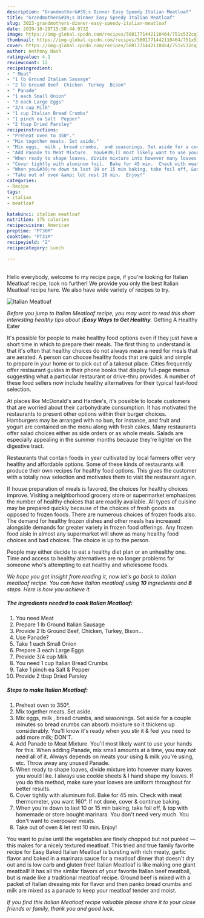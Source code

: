 ```yaml
---
description: "Grandmother&#39;s Dinner Easy Speedy Italian Meatloaf"
title: "Grandmother&#39;s Dinner Easy Speedy Italian Meatloaf"
slug: 3023-grandmothers-dinner-easy-speedy-italian-meatloaf
date: 2020-10-29T15:58:44.973Z
image: https://img-global.cpcdn.com/recipes/5801771442110464/751x532cq70/italian-meatloaf-recipe-main-photo.jpg
thumbnail: https://img-global.cpcdn.com/recipes/5801771442110464/751x532cq70/italian-meatloaf-recipe-main-photo.jpg
cover: https://img-global.cpcdn.com/recipes/5801771442110464/751x532cq70/italian-meatloaf-recipe-main-photo.jpg
author: Anthony Nash
ratingvalue: 4.1
reviewcount: 12
recipeingredient:
- " Meat"
- "1 lb Ground Italian Sausage"
- "2 lb Ground Beef  Chicken  Turkey  Bison"
- " Panade"
- "1 each Small Onion"
- "3 each Large Eggs"
- "3/4 cup Milk"
- "1 cup Italian Bread Crumbs"
- "1 pinch ea Salt  Pepper"
- "2 tbsp Dried Parsley"
recipeinstructions:
- "Preheat oven to 350°."
- "Mix together meats. Set aside."
- "Mix eggs,  milk , bread crumbs,  and seasonings. Set aside for a couple minutes so bread crumbs can absorb moisture so it thickens up considerably.  You&#39;ll know it&#39;s ready when you stir it &amp; feel you need to add more milk; DON&#39;T."
- "Add Panade to Meat Mixture.  You&#39;ll most likely want to use your hands for this. When adding Panade,  mix small amounts at a time, you may not need all of it.  Always depends on meats your using &amp; milk you&#39;re using,  etc. Throw away any unused Panade."
- "When ready to shape loaves, divide mixture into however many loaves you would like. I always use cookie sheets &amp; I hand shape my loaves. If you do this method,  make sure your loaves are uniform throughout for better results."
- "Cover tightly with aluminum foil.  Bake for 45 min.  Check with meat thermometer, you want 160°. If not done,  cover &amp; continue baking."
- "When you&#39;re down to last 10 or 15 min baking, take foil off, &amp; top with homemade or store bought marinara.  You don&#39;t need very much. You don&#39;t want to overpower meats."
- "Take out of oven &amp; let rest 10 min.  Enjoy!"
categories:
- Recipe
tags:
- italian
- meatloaf

katakunci: italian meatloaf 
nutrition: 175 calories
recipecuisine: American
preptime: "PT30M"
cooktime: "PT31M"
recipeyield: "2"
recipecategory: Lunch

---
```

<br>
Hello everybody, welcome to my recipe page, if you're looking for Italian Meatloaf recipe, look no further! We provide you only the best Italian Meatloaf recipe here. We also have wide variety of recipes to try.
<br>


![Italian Meatloaf](https://img-global.cpcdn.com/recipes/5801771442110464/751x532cq70/italian-meatloaf-recipe-main-photo.jpg)

<i>Before you jump to Italian Meatloaf recipe, you may want to read this short interesting healthy tips about {<strong>Easy Ways to Get Healthy</strong>.</i>
Getting A Healthy Eater

It's possible for people to make healthy food options even if they just have a short time in which to prepare their meals. The first thing to understand is that it's often that healthy choices do not always mean a need for meals that are aerated. A person can choose healthy foods that are quick and simple to prepare in your home or to pick out of a takeout place. Cities frequently offer restaurant guides in their phone books that display full-page menus suggesting what a particular restaurant or drive-thru provides. A number of these food sellers now include healthy alternatives for their typical fast-food selection.

At places like McDonald's and Hardee's, it's possible to locate customers that are worried about their carbohydrate consumption.  It has motivated the restaurants to present other options within their burger choices. Hamburgers may be arranged with no bun, for instance, and fruit and yogurt are contained on the menu along with fresh cakes. Many restaurants offer salad choices either as side orders or as whole meals.  Salads are especially appealing in the summer months because they're lighter on the digestive tract.

Restaurants that contain foods in year cultivated by local farmers offer very healthy and affordable options. Some of these kinds of restaurants will produce their own recipes for healthy food options.  This gives the customer with a totally new selection and motivates them to visit the restaurant again.

If house preparation of meals is favored, the choices for healthy choices improve. Visiting a neighborhood grocery store or supermarket emphasizes the number of healthy choices that are readily available.  All types of cuisine may be prepared quickly because of the choices of fresh goods as opposed to frozen foods. There are numerous choices of frozen foods also. The demand for healthy frozen dishes and other meals has increased alongside demands for greater variety in frozen food offerings. Any frozen food aisle in almost any supermarket will show as many healthy food choices and bad choices. The choice is up to the person.

People may either decide to eat a healthy diet plan or an unhealthy one. Time and access to healthy alternatives are no longer problems for someone who's attempting to eat healthy and wholesome foods.


<i>We hope you got insight from reading it, now let's go back to italian meatloaf recipe. You can have italian meatloaf using <strong>10</strong> ingredients and <strong>8</strong> steps. Here is how you achieve it.
</i>

##### The ingredients needed to cook Italian Meatloaf:

1. You need  Meat
1. Prepare 1 lb Ground Italian Sausage
1. Provide 2 lb Ground Beef,  Chicken,  Turkey,  Bison...
1. Use  Panade?
1. Take 1 each Small Onion
1. Prepare 3 each Large Eggs
1. Provide 3/4 cup Milk
1. You need 1 cup Italian Bread Crumbs
1. Take 1 pinch ea Salt &amp; Pepper
1. Provide 2 tbsp Dried Parsley


##### Steps to make Italian Meatloaf:

1. Preheat oven to 350°.
1. Mix together meats. Set aside.
1. Mix eggs,  milk , bread crumbs,  and seasonings. Set aside for a couple minutes so bread crumbs can absorb moisture so it thickens up considerably.  You&#39;ll know it&#39;s ready when you stir it &amp; feel you need to add more milk; DON&#39;T.
1. Add Panade to Meat Mixture.  You&#39;ll most likely want to use your hands for this. When adding Panade,  mix small amounts at a time, you may not need all of it.  Always depends on meats your using &amp; milk you&#39;re using,  etc. Throw away any unused Panade.
1. When ready to shape loaves, divide mixture into however many loaves you would like. I always use cookie sheets &amp; I hand shape my loaves. If you do this method,  make sure your loaves are uniform throughout for better results.
1. Cover tightly with aluminum foil.  Bake for 45 min.  Check with meat thermometer, you want 160°. If not done,  cover &amp; continue baking.
1. When you&#39;re down to last 10 or 15 min baking, take foil off, &amp; top with homemade or store bought marinara.  You don&#39;t need very much. You don&#39;t want to overpower meats.
1. Take out of oven &amp; let rest 10 min.  Enjoy!


You want to pulse until the vegetables are finely chopped but not puréed — this makes for a nicely textured meatloaf. This tried and true family favorite recipe for Easy Baked Italian Meatloaf is bursting with rich meaty, garlic flavor and baked in a marinara sauce for a meatloaf dinner that doesn&#39;t dry out and is low carb and gluten free! Italian Meatloaf is like making one giant meatball! It has all the similar flavors of your favorite Italian beef meatball, but is made like a traditional meatloaf recipe. Ground beef is mixed with a packet of Italian dressing mix for flavor and then panko bread crumbs and milk are mixed as a panade to keep your meatloaf tender and moist. 

<i>If you find this Italian Meatloaf recipe valuable please share it to your close friends or family, thank you and good luck.</i>
